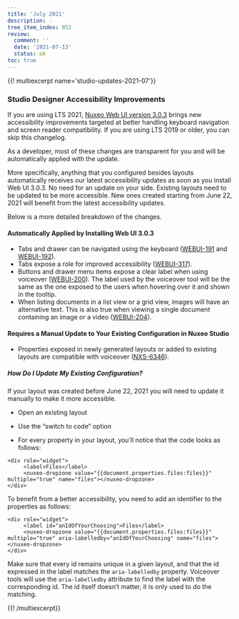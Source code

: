 ```yaml
---
title: 'July 2021'
description: .
tree_item_index: 952
review:
  comment: ''
  date: '2021-07-13'
  status: ok
toc: true
---
```


{{! multiexcerpt name='studio-updates-2021-07'}}
### Studio Designer Accessibility Improvements

If you are using LTS 2021, [Nuxeo Web UI version 3.0.3](https://connect.nuxeo.com/nuxeo/site/marketplace/package/nuxeo-web-ui?version=3.0.3) brings new accessibility improvements targeted at better handling keyboard navigation and screen reader compatibility. If you are using LTS 2019 or older, you can skip this changelog.

As a developer, most of these changes are transparent for you and will be automatically applied with the update.

More specifically, anything that you configured besides layouts automatically receives our latest accessibility updates as soon as you install Web UI 3.0.3. No need for an update on your side. Existing layouts need to be updated to be more accessible. New ones created starting from June 22, 2021 will benefit from the latest accessibility updates.

Below is a more detailed breakdown of the changes.

#### Automatically Applied by Installing Web UI 3.0.3

- Tabs and drawer can be navigated using the keyboard ([WEBUI-191](https://jira.nuxeo.com/browse/WEBUI-191) and [WEBUI-192](https://jira.nuxeo.com/browse/WEBUI-192)).
- Tabs expose a role for improved accessibility ([WEBUI-317](https://jira.nuxeo.com/browse/WEBUI-317)).
- Buttons and drawer menu items expose a clear label when using voiceover ([WEBUI-200](https://jira.nuxeo.com/browse/WEBUI-200)). The label used by the voiceover tool will be the same as the one exposed to the users when hovering over it and shown in the tooltip.
- When listing documents in a list view or a grid view, images will have an alternative text. This is also true when viewing a single document containing an image or a video ([WEBUI-204](https://jira.nuxeo.com/browse/WEBUI-204)).

#### Requires a Manual Update to Your Existing Configuration in Nuxeo Studio

- Properties exposed in newly generated layouts or added to existing layouts are compatible with voiceover ([NXS-6346](https://jira.nuxeo.com/browse/NXS-6346)).

##### How Do I Update My Existing Configuration?

If your layout was created before June 22, 2021 you will need to update it manually to make it more accessible.

- Open an existing layout
- Use the “switch to code” option

- For every property in your layout, you’ll notice that the code looks as follows:

```
<div role="widget">
     <label>Files</label>
     <nuxeo-dropzone value="{{document.properties.files:files}}" multiple="true" name="files"></nuxeo-dropzone>
</div>
```

To benefit from a better accessibility, you need to add an identifier to the properties as follows:

```
<div role="widget">
     <label id="anIdOfYourChoosing">Files</label>
     <nuxeo-dropzone value="{{document.properties.files:files}}" multiple="true" aria-labelledby="anIdOfYourChoosing" name="files"></nuxeo-dropzone>
</div>
```

Make sure that every id remains unique in a given layout, and that the id expressed in the label matches the `aria-labelledby` property. Voiceover tools will use the `aria-labelledby` attribute to find the label with the corresponding id. The id itself doesn’t matter, it is only used to do the matching.

{{! /multiexcerpt}}
